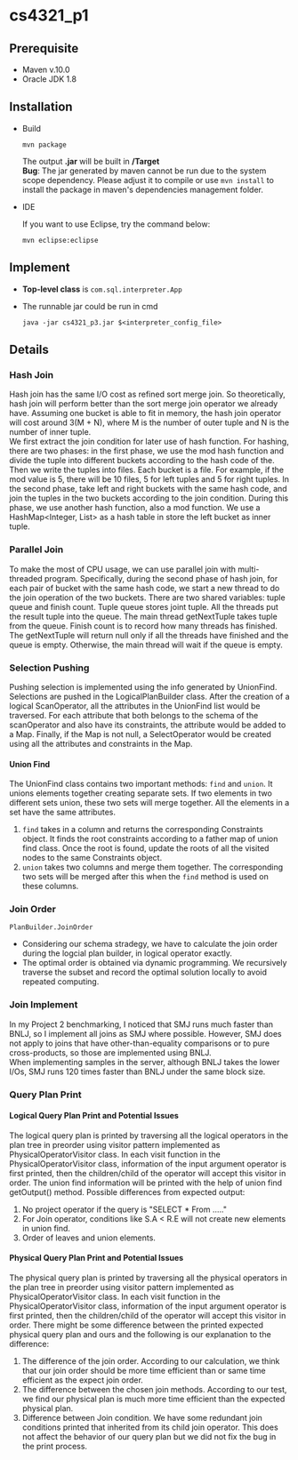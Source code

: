 # cs4321_p1
## Prerequisite
- Maven v.10.0  
- Oracle JDK 1.8  
## Installation
- Build

    ```
    mvn package
    ```
    The output **.jar** will be built in **/Target**  
    **Bug**: The jar generated by maven cannot be run due to the system scope dependency. Please adjust it to compile or use ```mvn install``` to install the package in maven's dependencies management folder.
- IDE

    If you want to use Eclipse, try the command below:  
    ```
    mvn eclipse:eclipse
    ```
## Implement
-  **Top-level class** is ```com.sql.interpreter.App```
-  The runnable jar could be run in cmd 

    ```java -jar cs4321_p3.jar $<interpreter_config_file>```
## Details
### Hash Join
Hash join has the same I/O cost as refined sort merge join. So theoretically, hash join will perform better than the sort merge join operator we already have. Assuming one bucket is able to fit in memory, the hash join operator will cost around 3(M + N), where M is the number of outer tuple and N is the number of inner tuple.  
We first extract the join condition for later use of hash function. For hashing, there are two phases: in the first phase, we use the mod hash function and divide the tuple into different buckets according to the hash code of the. Then we write the tuples into files. Each bucket is a file. For example, if the mod value is 5, there will be 10 files, 5 for left tuples and 5 for right tuples. In the second phase, take left and right buckets with the same hash code, and join the tuples in the two buckets according to the join condition. During this phase, we use another hash function, also a mod function. We use a HashMap<Integer, List<Tuple>> as a hash table in store the left bucket as inner tuple.  

### Parallel Join
To make the most of CPU usage, we can use parallel join with multi-threaded program. Specifically, during the second phase of hash join, for each pair of bucket with the same hash code, we start a new thread to do the join operation of the two buckets. There are two shared variables: tuple queue and finish count. Tuple queue stores joint tuple. All the threads put the result tuple into the queue. The main thread getNextTuple takes tuple from the queue. Finish count is to record how many threads has finished. The getNextTuple will return null only if all the threads have finished and the queue is empty. Otherwise, the main thread will wait if the queue is empty.

### Selection Pushing
Pushing selection is implemented using the info generated by UnionFind. Selections are pushed in the LogicalPlanBuilder class. After the creation of a logical ScanOperator, all the attributes in the UnionFind list would be traversed. For each attribute that both belongs to the schema of the scanOperator and also have its constraints, the attribute would be added to a Map. Finally, if the Map is not null, a SelectOperator would be created using all the attributes and constraints in the Map.
 
#### Union Find
The UnionFind class contains two important methods: ```find``` and ```union```. It unions elements together creating separate sets. If two elements in two different sets union, these two sets will merge together. All the elements in a set have the same attributes.
1. ```find``` takes in a column and returns the corresponding Constraints object. It finds the root constraints according to a father map of union find class. Once the root is found, update the roots of all the visited nodes to the same Constraints object.
2. ```union``` takes two columns and merge them together. The corresponding two sets will be merged after this when the ```find``` method is used on these columns.  

### Join Order
```PlanBuilder.JoinOrder```  
- Considering our schema stradegy, we have to calculate the join order during the logcial plan builder, in logical operator exactly.
- The optimal order is obtained via dynamic programming. We recursively traverse the subset and record the optimal solution locally to avoid repeated computing.

### Join Implement
In my Project 2 benchmarking, I noticed that
SMJ runs much faster than BNLJ, so I implement all joins as SMJ where possible. However, SMJ does not
apply to joins that have other-than-equality comparisons or to pure cross-products, so those are
implemented using BNLJ.  
When implementing samples in the server, although BNLJ takes the lower I/Os, SMJ runs 120 times faster than BNLJ under the same block size.

### Query Plan Print
#### Logical Query Plan Print and __Potential Issues__
The logical query plan is printed by traversing all the logical operators in the plan tree in preorder using visitor pattern implemented as PhysicalOperatorVisitor class. In each visit function in the PhysicalOperatorVisitor class, information of the input argument operator is first printed, then the children/child of the operator will accept this visitor in order. The union find information will be printed with the help of union find getOutput() method.
Possible differences from expected output:
1. No project operator if the query is "SELECT * From ....."
2. For Join operator, conditions like S.A < R.E will not create new elements in union find.
3. Order of leaves and union elements.

#### Physical Query Plan Print and __Potential Issues__
The physical query plan is printed by traversing all the physical operators in the plan tree in preorder using visitor pattern implemented as PhysicalOperatorVisitor class. In each visit function in the PhysicalOperatorVisitor class, information of the input argument operator is first printed, then the children/child of the operator will accept this visitor in order.
There might be some difference between the printed expected physical query plan and ours and the following is our explanation to the difference:
1. The difference of the join order. According to our calculation, we think that our join order should be more time efficient than or same time efficient as the expect join order. 
2. The difference between the chosen join methods. According to our test, we find our physical plan is much more time efficient than the expected physical plan. 
3. Difference between Join condition. We have some redundant join conditions printed that inherited from its child join operator. This does not affect the behavior of our query plan but we did not fix the bug in the print process.
